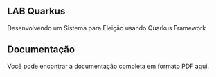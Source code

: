 

## LAB Quarkus
Desenvolvendo um Sistema para Eleição
usando Quarkus Framework


## Documentação

Você pode encontrar a documentação completa em formato PDF [aqui](DIO/lab-quarkus-main/Aula%20-%20Desenvolvendo%20um%20Sistema%20para%20Elei%C3%A7%C3%A3o%20Usando%20Quarkus%20Framework%20.pdf).
